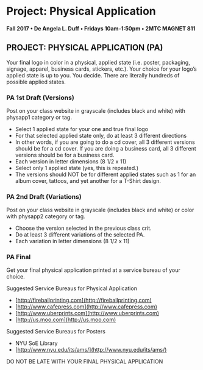 # Project: Physical Application

#### Fall 2017 • De Angela L. Duff • Fridays 10am-1:50pm • 2MTC MAGNET 811

## PROJECT: PHYSICAL APPLICATION \(PA\)

Your final logo in color in a physical, applied state \(i.e. poster, packaging, signage, apparel, business cards, stickers, etc.\). Your choice for your logo’s applied state is up to you. You decide. There are literally hundreds of possible applied states.

### PA 1st Draft \(Versions\)

Post on your class website in grayscale \(includes black and white\) with physapp1 category or tag.

* Select 1 applied state for your one and true final logo
* For that selected applied state only, do at least 3 different directions 
* In other words, if you are going to do a cd cover, all 3 different versions should be for a cd cover. If you are doing a business card, all 3 different versions should be for a business card. 
* Each version in letter dimensions \(8 1/2 x 11\)
* Select only 1 applied state \(yes, this is repeated.\)
* The versions should NOT be for different applied states such as 1 for an album cover, tattoos, and yet another for a T-Shirt design.

### PA 2nd Draft \(Variations\)

Post on your class website in grayscale \(includes black and white\) or color with physapp2 category or tag.

* Choose the version selected in the previous class crit.
* Do at least 3 different variations of the selected PA. 
* Each variation in letter dimensions \(8 1/2 x 11\)

### PA Final

Get your final physical application printed at a service bureau of your choice.

Suggested Service Bureaus for Physical Application

* [http://fireballprinting.com](http://fireballprinting.com)
* [http://www.cafepress.com](http://www.cafepress.com) 
* [http://www.uberprints.com](http://www.uberprints.com)
* [http://us.moo.com](http://us.moo.com)

Suggested Service Bureaus for Posters

* NYU SoE Library
* [http://www.nyu.edu/its/ams/](http://www.nyu.edu/its/ams/)

DO NOT BE LATE WITH YOUR FINAL PHYSICAL APPLICATION


